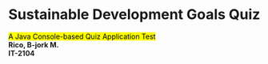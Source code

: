 <p align = "center">
<h1>Sustainable Development Goals Quiz</h1>
</p>
<mark>A Java Console-based Quiz Application Test</mark><br>
<b>Rico, B-jork M.</b><br>
<b>IT-2104</b>


